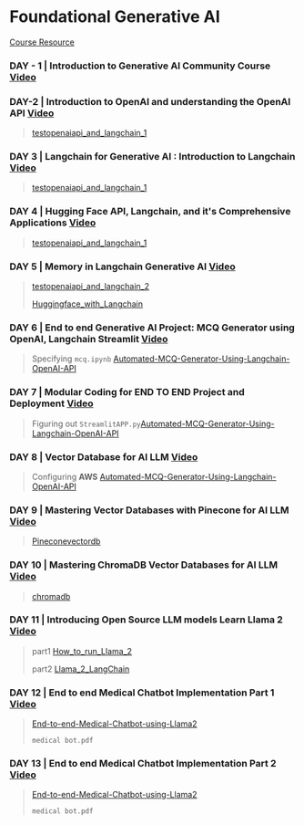 # Foundational Generative AI

[Course Resource](https://ineuron.ai/course/generative-ai-community-edition)


### DAY - 1 | Introduction to Generative AI Community Course [Video](https://www.youtube.com/watch?v=ajWheP8ZD70)

### DAY-2 | Introduction to OpenAI and understanding the OpenAI API [Video](https://www.youtube.com/watch?v=XLgk25QrAOk)
> [testopenaiapi_and_langchain_1](https://github.com/henrykohl/Machine-Learning-demo-repo/blob/master/NaturalLanguage/genai-ineuron/testopenaiapi_and_langchain_1.ipynb)

### DAY 3 | Langchain for Generative AI : Introduction to Langchain [Video](https://www.youtube.com/watch?v=UfdW5GvOjoA)
> [testopenaiapi_and_langchain_1](https://github.com/henrykohl/Machine-Learning-demo-repo/blob/master/NaturalLanguage/genai-ineuron/testopenaiapi_and_langchain_1.ipynb)

### DAY 4 | Hugging Face API, Langchain, and it's Comprehensive Applications [Video](https://www.youtube.com/watch?v=OSR9YUTGcFk)
> [testopenaiapi_and_langchain_1](https://github.com/henrykohl/Machine-Learning-demo-repo/blob/master/NaturalLanguage/genai-ineuron/testopenaiapi_and_langchain_1.ipynb)

### DAY 5 | Memory in Langchain Generative AI [Video](https://www.youtube.com/watch?v=zDXvVs3UE_4)
> [testopenaiapi_and_langchain_2](https://github.com/henrykohl/Machine-Learning-demo-repo/blob/master/NaturalLanguage/genai-ineuron/testopenaiapi_and_langchain_2.ipynb)
>
> [Huggingface_with_Langchain](https://github.com/henrykohl/Machine-Learning-demo-repo/blob/master/NaturalLanguage/genai-ineuron/Huggingface_with_Langchain.ipynb)

### DAY 6 | End to end Generative AI Project: MCQ Generator using OpenAI, Langchain Streamlit [Video](https://www.youtube.com/watch?v=bsfobtZJCik)
> Specifying `mcq.ipynb` [Automated-MCQ-Generator-Using-Langchain-OpenAI-API](https://github.com/henrykohl/mcqgen)

### DAY 7 | Modular Coding for END TO END Project and Deployment [Video](https://www.youtube.com/watch?v=KbMCGd_dHvM)
> Figuring out `StreamlitAPP.py`[Automated-MCQ-Generator-Using-Langchain-OpenAI-API](https://github.com/henrykohl/mcqgen)

### DAY 8 | Vector Database for AI LLM [Video](https://www.youtube.com/watch?v=f0EcGl9O_Wg)
> Configuring **AWS** [Automated-MCQ-Generator-Using-Langchain-OpenAI-API](https://github.com/henrykohl/mcqgen)

### DAY 9 | Mastering Vector Databases with Pinecone for AI LLM [Video](https://www.youtube.com/watch?v=56JSsEbMQVA)
> [Pineconevectordb](https://github.com/henrykohl/Machine-Learning-demo-repo/blob/master/NaturalLanguage/genai-ineuron/Pineconevectordb.ipynb)

### DAY 10 | Mastering ChromaDB Vector Databases for AI LLM [Video](https://www.youtube.com/watch?v=HjvYsUL8NZQ)
> [chromadb](https://github.com/henrykohl/Machine-Learning-demo-repo/blob/master/NaturalLanguage/genai-ineuron/chromadb.ipynb)


### DAY 11 | Introducing Open Source LLM models Learn Llama 2 [Video](https://www.youtube.com/watch?v=jo-O4EbxZf8)
> part1 [How_to_run_Llama_2](https://github.com/henrykohl/Machine-Learning-demo-repo/blob/master/NaturalLanguage/genai-ineuron/How_to_run_Llama_2.ipynb)
>
> part2 [Llama_2_LangChain](https://github.com/henrykohl/Machine-Learning-demo-repo/blob/master/NaturalLanguage/genai-ineuron/Llama_2_LangChain.ipynb)

### DAY 12 | End to end Medical Chatbot Implementation Part 1 [Video](https://www.youtube.com/watch?v=Fe5B90R8DTg)
> [End-to-end-Medical-Chatbot-using-Llama2](https://github.com/henrykohl/End-to-end-Medical-Chatbot-using-Llama2)
>
> `medical bot.pdf`

### DAY 13 | End to end Medical Chatbot Implementation Part 2 [Video](https://www.youtube.com/watch?v=7MN888ViS3I)
> [End-to-end-Medical-Chatbot-using-Llama2](https://github.com/henrykohl/End-to-end-Medical-Chatbot-using-Llama2)
>
> `medical bot.pdf`

